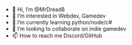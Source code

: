 - 👋 Hi, I’m @MrDread8
- 👀 I’m interested in Webdev, Gamedev
- 🌱 I’m currently learning python/node/c#
- 💞️ I’m looking to collaborate on indie gamedev
- 📫 How to reach me Discord/GitHub

<!---
MrDread8/MrDread8 is a ✨ special ✨ repository because its `README.md` (this file) appears on your GitHub profile.
You can click the Preview link to take a look at your changes.
--->
